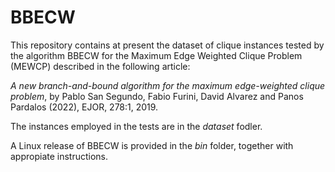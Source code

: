 # BBECW
This repository contains at present the dataset of clique instances tested by the algorithm BBECW for the Maximum Edge Weighted Clique Problem (MEWCP) described in the following article:

*A new branch-and-bound algorithm for the maximum edge-weighted clique problem*, by Pablo San Segundo, Fabio Furini, David Alvarez and Panos Pardalos (2022), EJOR, 278:1, 2019.

The instances employed in the tests are in the *dataset* fodler.

A Linux release of BBECW is provided in the *bin* folder, together with appropiate instructions.
